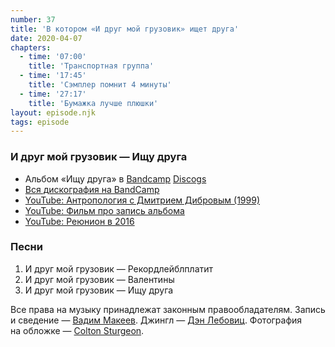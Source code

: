 ```yaml
---
number: 37
title: 'В котором «И друг мой грузовик» ищет друга'
date: 2020-04-07
chapters:
  - time: '07:00'
    title: 'Транспортная группа'
  - time: '17:45'
    title: 'Сэмплер помнит 4 минуты'
  - time: '27:17'
    title: 'Бумажка лучше плюшки'
layout: episode.njk
tags: episode
---
```


### И друг мой грузовик — Ищу друга

- Альбом «Ищу друга» в
  [Bandcamp](https://idmg.bandcamp.com/album/--2)
  [Discogs](https://www.discogs.com/master/1425138)
- [Вся дискография на BandCamp](https://idmg.bandcamp.com/)
- [YouTube: Антропология с Дмитрием Дибровым (1999)](https://youtu.be/Etnv8LiFZAI)
- [YouTube: Фильм про запись альбома](https://youtu.be/2-hRPu4Gn_E)
- [YouTube: Реюнион в 2016](https://youtu.be/ikz48WHRYAM)

### Песни

1. И друг мой грузовик — Рекордлейблплатит
2. И друг мой грузовик — Валентины
3. И друг мой грузовик — Ищу друга

Все права на музыку принадлежат законным правообладателям. Запись и сведение — [Вадим Макеев](https://twitter.com/pepelsbey). Джингл — [Дэн Лебовиц](https://www.youtube.com/channel/UC38A5qHrlc_Zgua7vL4b96w). Фотография на обложке — [Colton Sturgeon](https://unsplash.com/photos/2NX9ug3v-xI).
